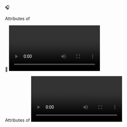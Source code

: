 🎧 <audio> Tag<br>
• Used to embed sound content like music or sound effects in a web page.<br>
• Requires one or more <source> tags inside it to define the audio file(s).<br>
• Displays audio controls like play, pause, and volume if controls attribute is used.<br>

Attributes of <audio>:<br>
• src – specifies the path of the audio file (can also be used inside <source>)<br>
• controls – adds audio player controls<br>
• autoplay – starts playing automatically when page loads<br>
• loop – plays the audio file repeatedly<br>
• muted – plays audio in muted state by default<br>
• preload – hints how the browser should load the audio (values: auto, metadata, none)<br>

🎥 <video> Tag<br>
• Used to embed video files on a web page.<br>
• Requires one or more <source> tags to define different video formats.<br>
• Displays video controls like play, pause, and volume if controls is used.<br>

Attributes of <video>:<br>
• src – specifies the video file path (can also be defined inside <source>)<br>
• controls – displays video controls<br>
• autoplay – starts playing automatically when the page loads<br>
• loop – plays the video continuously<br>
• muted – mutes the video by default<br>
• poster – shows an image before the video starts playing<br>
• width and height – set dimensions of the video player<br>
• preload – determines how video should be loaded (values: auto, metadata, none)<br>

